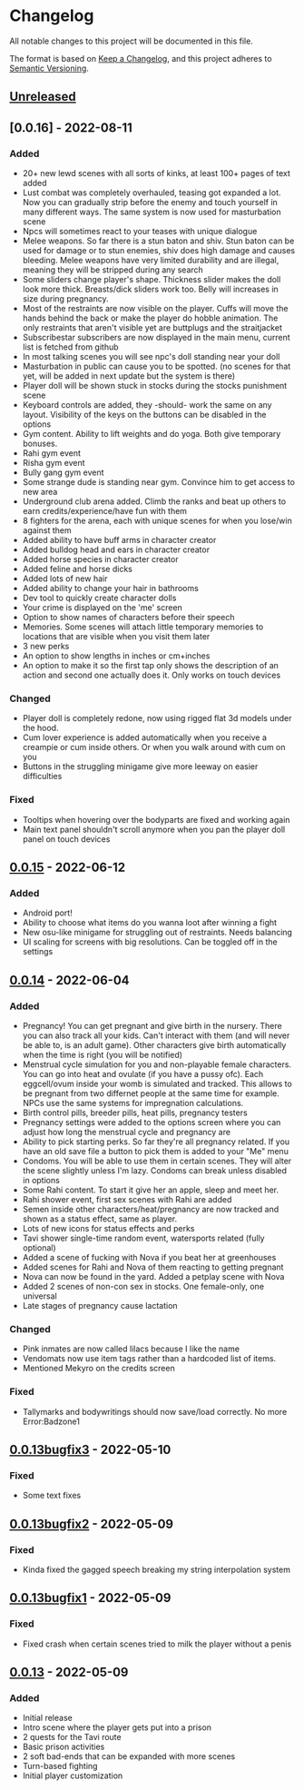 # Changelog
All notable changes to this project will be documented in this file.

The format is based on [Keep a Changelog](https://keepachangelog.com/en/1.0.0/),
and this project adheres to [Semantic Versioning](https://semver.org/spec/v2.0.0.html).

## [Unreleased]

## [0.0.16] - 2022-08-11
### Added
- 20+ new lewd scenes with all sorts of kinks, at least 100+ pages of text added
- Lust combat was completely overhauled, teasing got expanded a lot. Now you can gradually strip before the enemy and touch yourself in many different ways. The same system is now used for masturbation scene
- Npcs will sometimes react to your teases with unique dialogue
- Melee weapons. So far there is a stun baton and shiv. Stun baton can be used for damage or to stun enemies, shiv does high damage and causes bleeding. Melee weapons have very limited durability and are illegal, meaning they will be stripped during any search
- Some sliders change player's shape. Thickness slider makes the doll look more thick. Breasts/dick sliders work too. Belly will increases in size during pregnancy.
- Most of the restraints are now visible on the player. Cuffs will move the hands behind the back or make the player do hobble animation. The only restraints that aren't visible yet are buttplugs and the straitjacket
- Subscribestar subscribers are now displayed in the main menu, current list is fetched from github
- In most talking scenes you will see npc's doll standing near your doll
- Masturbation in public can cause you to be spotted. (no scenes for that yet, will be added in next update but the system is there)
- Player doll will be shown stuck in stocks during the stocks punishment scene
- Keyboard controls are added, they -should- work the same on any layout. Visibility of the keys on the buttons can be disabled in the options
- Gym content. Ability to lift weights and do yoga. Both give temporary bonuses.
- Rahi gym event
- Risha gym event
- Bully gang gym event
- Some strange dude is standing near gym. Convince him to get access to new area
- Underground club arena added. Climb the ranks and beat up others to earn credits/experience/have fun with them
- 8 fighters for the arena, each with unique scenes for when you lose/win against them
- Added ability to have buff arms in character creator
- Added bulldog head and ears in character creator
- Added horse species in character creator
- Added feline and horse dicks
- Added lots of new hair
- Added ability to change your hair in bathrooms
- Dev tool to quickly create character dolls
- Your crime is displayed on the 'me' screen
- Option to show names of characters before their speech
- Memories. Some scenes will attach little temporary memories to locations that are visible when you visit them later
- 3 new perks
- An option to show lengths in inches or cm+inches
- An option to make it so the first tap only shows the description of an action and second one actually does it. Only works on touch devices

### Changed
- Player doll is completely redone, now using rigged flat 3d models under the hood.
- Cum lover experience is added automatically when you receive a creampie or cum inside others. Or when you walk around with cum on you
- Buttons in the struggling minigame give more leeway on easier difficulties

### Fixed
- Tooltips when hovering over the bodyparts are fixed and working again
- Main text panel shouldn't scroll anymore when you pan the player doll panel on touch devices

## [0.0.15] - 2022-06-12
### Added
- Android port!
- Ability to choose what items do you wanna loot after winning a fight
- New osu-like minigame for struggling out of restraints. Needs balancing
- UI scaling for screens with big resolutions. Can be toggled off in the settings

## [0.0.14] - 2022-06-04
### Added
- Pregnancy! You can get pregnant and give birth in the nursery. There you can also track all your kids. Can't interact with them (and will never be able to, is an adult game). Other characters give birth automatically when the time is right (you will be notified)
- Menstrual cycle simulation for you and non-playable female characters. You can go into heat and ovulate (if you have a pussy ofc). Each eggcell/ovum inside your womb is simulated and tracked. This allows to be pregnant from two differnet people at the same time for example. NPCs use the same systems for impregnation calculations.
- Birth control pills, breeder pills, heat pills, pregnancy testers
- Pregnancy settings were added to the options screen where you can adjust how long the menstrual cycle and pregnancy are
- Ability to pick starting perks. So far they're all pregnancy related. If you have an old save file a button to pick them is added to your "Me" menu
- Condoms. You will be able to use them in certain scenes. They will alter the scene slightly unless I'm lazy. Condoms can break unless disabled in options
- Some Rahi content. To start it give her an apple, sleep and meet her.
- Rahi shower event, first sex scenes with Rahi are added
- Semen inside other characters/heat/pregnancy are now tracked and shown as a status effect, same as player.
- Lots of new icons for status effects and perks
- Tavi shower single-time random event, watersports related (fully optional)
- Added a scene of fucking with Nova if you beat her at greenhouses
- Added scenes for Rahi and Nova of them reacting to getting pregnant
- Nova can now be found in the yard. Added a petplay scene with Nova
- Added 2 scenes of non-con sex in stocks. One female-only, one universal
- Late stages of pregnancy cause lactation

### Changed
- Pink inmates are now called lilacs because I like the name
- Vendomats now use item tags rather than a hardcoded list of items.
- Mentioned Mekyro on the credits screen

### Fixed
- Tallymarks and bodywritings should now save/load correctly. No more Error:Badzone1

## [0.0.13bugfix3] - 2022-05-10
### Fixed
- Some text fixes

## [0.0.13bugfix2] - 2022-05-09
### Fixed
- Kinda fixed the gagged speech breaking my string interpolation system

## [0.0.13bugfix1] - 2022-05-09
### Fixed
- Fixed crash when certain scenes tried to milk the player without a penis

## [0.0.13] - 2022-05-09
### Added
- Initial release
- Intro scene where the player gets put into a prison
- 2 quests for the Tavi route
- Basic prison activities
- 2 soft bad-ends that can be expanded with more scenes
- Turn-based fighting
- Initial player customization

[Unreleased]: https://github.com/Alexofp/BDCC/compare/0.0.16...main
[0.0.15]: https://github.com/Alexofp/BDCC/compare/0.0.15...0.0.16
[0.0.15]: https://github.com/Alexofp/BDCC/compare/0.0.14...0.0.15
[0.0.14]: https://github.com/Alexofp/BDCC/compare/v0.0.13bugfix3...0.0.14
[0.0.13bugfix3]: https://github.com/Alexofp/BDCC/compare/v0.0.13bugfix2...v0.0.13bugfix3
[0.0.13bugfix2]: https://github.com/Alexofp/BDCC/compare/v0.0.13bugfix1...v0.0.13bugfix2
[0.0.13bugfix1]: https://github.com/Alexofp/BDCC/compare/v0.0.13...v0.0.13bugfix1
[0.0.13]: https://github.com/Alexofp/BDCC/releases/tag/v0.0.13
